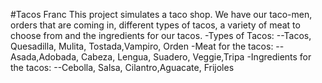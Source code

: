 #Tacos Franc 
This project simulates a taco shop. We have our taco-men, orders that are coming in, different types of tacos, a variety of meat to choose from and the ingredients for our tacos.
-Types of Tacos:
--Tacos, Quesadilla, Mulita, Tostada,Vampiro, Orden
-Meat for the tacos:
--Asada,Adobada, Cabeza, Lengua, Suadero, Veggie,Tripa 
-Ingredients for the tacos: 
--Cebolla, Salsa, Cilantro,Aguacate, Frijoles 
